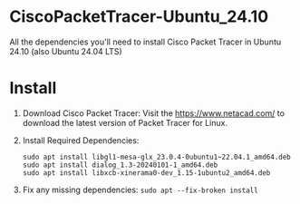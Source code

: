 # CiscoPacketTracer-Ubuntu_24.10
All the dependencies you'll need to install Cisco Packet Tracer in Ubuntu 24.10 (also Ubuntu 24.04 LTS)

# Install

1. Download Cisco Packet Tracer:
   Visit the https://www.netacad.com/ to download the latest version of Packet Tracer for Linux.
2. Install Required Dependencies:

   ```sudo apt update
   sudo apt install libgl1-mesa-glx_23.0.4-0ubuntu1~22.04.1_amd64.deb
   sudo apt install dialog_1.3-20240101-1_amd64.deb
   sudo apt install libxcb-xinerama0-dev_1.15-1ubuntu2_amd64.deb
4. Fix any missing dependencies:
   ```sudo apt --fix-broken install```
   
